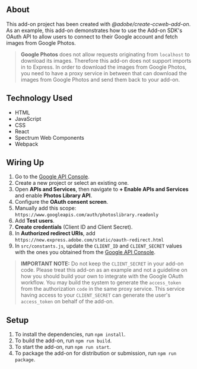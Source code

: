 ## About

This add-on project has been created with _@adobe/create-ccweb-add-on_. As an example, this add-on demonstrates how to use the Add-on SDK's OAuth API to allow users to connect to their Google account and fetch images from Google Photos.

> **Google Photos** does not allow requests originating from `localhost` to download its images. Therefore this add-on does not support imports in to Express. In order to download the images from Google Photos, you need to have a proxy service in between that can download the images from Google Photos and send them back to your add-on.

## Technology Used

-   HTML
-   JavaScript
-   CSS
-   React
-   Spectrum Web Components
-   Webpack

## Wiring Up

1. Go to the [Google API Console](https://console.cloud.google.com).
2. Create a new project or select an existing one.
3. Open **APIs and Services**, then navigate to **+ Enable APIs and Services** and enable **Photos Library API**.
4. Configure the **OAuth consent screen**.
5. Manually add this scope: `https://www.googleapis.com/auth/photoslibrary.readonly`
6. Add **Test users**.
7. **Create credentials** (Client ID and Client Secret).
8. In **Authorized redirect URIs**, add `https://new.express.adobe.com/static/oauth-redirect.html`
9. In `src/constants.js`, update the `CLIENT_ID` and `CLIENT_SECRET` values with the ones you obtained from the [Google API Console](https://console.cloud.google.com).

> **IMPORTANT NOTE:** Do not keep the `CLIENT_SECRET` in your add-on code. Please treat this add-on as an example and not a guideline on how you should build your own to integrate with the Google OAuth workflow. You may build the system to generate the `access_token` from the authorization `code` in the same proxy service. This service having access to your `CLIENT_SECRET` can generate the user's `access_token` on behalf of the add-on.

## Setup

1. To install the dependencies, run `npm install`.
2. To build the add-on, run `npm run build`.
3. To start the add-on, run `npm run start`.
4. To package the add-on for distribution or submission, run `npm run package`.
